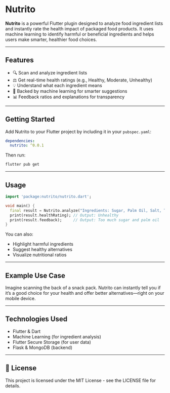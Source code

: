 # Nutrito

**Nutrito** is a powerful Flutter plugin designed to analyze food ingredient lists and instantly rate the health impact of packaged food products. It uses machine learning to identify harmful or beneficial ingredients and helps users make smarter, healthier food choices.

---

##  Features

- 🔍 Scan and analyze ingredient lists
- ⚖️ Get real-time health ratings (e.g., Healthy, Moderate, Unhealthy)
- 💡 Understand what each ingredient means
- 🧠 Backed by machine learning for smarter suggestions
- 📊 Feedback ratios and explanations for transparency

---

##  Getting Started

Add Nutrito to your Flutter project by including it in your `pubspec.yaml`:

```yaml
dependencies:
  nutrito: ^0.0.1
```

Then run:

```bash
flutter pub get
```

---

##  Usage

```dart
import 'package:nutrito/nutrito.dart';

void main() {
  final result = Nutrito.analyze("Ingredients: Sugar, Palm Oil, Salt, Turmeric");
  print(result.healthRating); // Output: Unhealthy
  print(result.feedback);     // Output: Too much sugar and palm oil
}
```

You can also:
- Highlight harmful ingredients
- Suggest healthy alternatives
- Visualize nutritional ratios

---

##  Example Use Case

Imagine scanning the back of a snack pack. Nutrito can instantly tell you if it’s a good choice for your health and offer better alternatives—right on your mobile device.

---

##  Technologies Used

- Flutter & Dart
- Machine Learning (for ingredient analysis)
- Flutter Secure Storage (for user data)
- Flask & MongoDB (backend)

---

## 📄 License

This project is licensed under the MIT License - see the LICENSE file for details.
